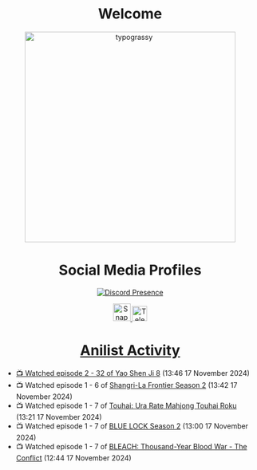 <div align="center">

# Welcome
<a href="https://github.com/kawarimidoll/typograssy">
    <img alt="typograssy" src="https://typograssy.deno.dev/api?text=%E3%82%88%E3%81%86%E3%81%93%E3%81%9D%E3%81%BF%E3%81%AA%E3%81%95%E3%82%93%20-%20Sheby--&&l0=none&l1=82d9d0&l2=027353&l3=038c4c&l4=01402e&bg=none&frame=none&speed=100&comment=" width="421.99">
</a>

</div>

<div align="center">

# Social Media Profiles

[![Discord Presence](https://lanyard.cnrad.dev/api/612532963938271232)](https://discord.com/users/612532963938271232)


<a href="https://www.snapchat.com/add/a.sheby" title="Snapchat Profile">
    <img src="https://www.freepnglogos.com/uploads/snapchat-logo-png-0.png" width="35" alt="Snapchat Logo" />


<a href="https://t.me/ASheby" title="Telegram Profile">
    <img src="https://www.freepnglogos.com/uploads/telegram-logo-png-0.png" width="30" alt="Telegram Logo" />


</div>

<div align="center">

# Anilist Activity

</div>

<!-- ANILIST_ACTIVITY:start -->

-   📺 Watched episode 2 - 32 of [Yao Shen Ji 8](https://anilist.co/anime/178351) (13:46 17 November 2024)
-   📺 Watched episode 1 - 6 of [Shangri-La Frontier Season 2](https://anilist.co/anime/176508) (13:42 17 November 2024)
-   📺 Watched episode 1 - 7 of [Touhai: Ura Rate Mahjong Touhai Roku](https://anilist.co/anime/173263) (13:21 17 November 2024)
-   📺 Watched episode 1 - 7 of [BLUE LOCK Season 2](https://anilist.co/anime/163146) (13:00 17 November 2024)
-   📺 Watched episode 1 - 7 of [BLEACH: Thousand-Year Blood War - The Conflict](https://anilist.co/anime/169755) (12:44 17 November 2024)

<!-- ANILIST_ACTIVITY:end -->
